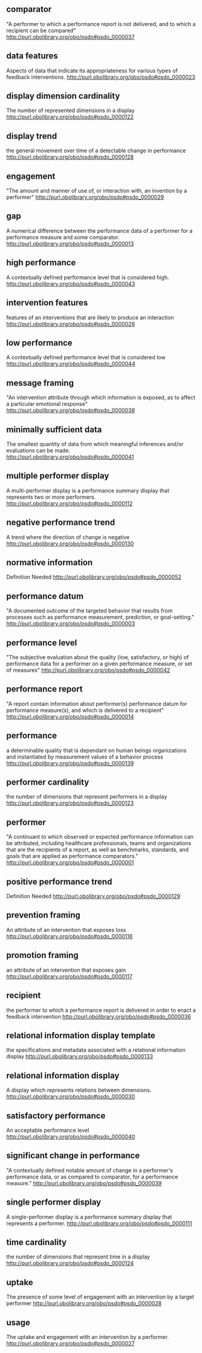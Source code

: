 ## comparator
"A performer to which a performance report is not delivered, and to which a recipient can be compared"
http://purl.obolibrary.org/obo/psdo#psdo_0000037
## data features
Aspects of data that indicate its appropriateness for various types of feedback interventions.
http://purl.obolibrary.org/obo/psdo#psdo_0000023
## display dimension cardinality
The number of represented dimensions in a display
http://purl.obolibrary.org/obo/psdo#psdo_0000122
## display trend
the general movement over time of a detectable change in performance
http://purl.obolibrary.org/obo/psdo#psdo_0000128
## engagement
"The amount and manner of use of, or interaction with, an invention by a performer"
http://purl.obolibrary.org/obo/psdo#psdo_0000029
## gap
A numerical difference between the performance data of a performer for a performance measure and some comparator.
http://purl.obolibrary.org/obo/psdo#psdo_0000013
## high performance
A contextually defined performance level that is considered high.
http://purl.obolibrary.org/obo/psdo#psdo_0000043
## intervention features
features of an interventions that are likely to produce an interaction
http://purl.obolibrary.org/obo/psdo#psdo_0000026
## low performance
A contextually defined performance level that is considered low
http://purl.obolibrary.org/obo/psdo#psdo_0000044
## message framing
"An intervention attribute through which information is exposed, as to affect a particular emotional response"
http://purl.obolibrary.org/obo/psdo#psdo_0000038
## minimally sufficient data
The smallest quantity of data from which meaningful inferences and/or evaluations can be made.
http://purl.obolibrary.org/obo/psdo#psdo_0000041
## multiple performer display
A multi-performer display is a performance summary display that represents two or more performers.
http://purl.obolibrary.org/obo/psdo#psdo_0000112
## negative performance trend
A trend where the direction of change is negative
http://purl.obolibrary.org/obo/psdo#psdo_0000130
## normative information
Definition Needed
http://purl.obolibrary.org/obo/psdo#psdo_0000052
## performance datum
"A documented outcome of the targeted behavior that results from processes such as performance measurement, prediction, or goal-setting."
http://purl.obolibrary.org/obo/psdo#psdo_0000003
## performance level
"The subjective evaluation about the quality (low, satisfactory, or high) of performance data for a performer on a given performance measure, or set of measures"
http://purl.obolibrary.org/obo/psdo#psdo_0000042
## performance report
"A report contain information about performer(s) performance datum for performance measure(s), and which is delivered to a recipient"
http://purl.obolibrary.org/obo/psdo#psdo_0000014
## performance
a determinable quality that is dependant on human beings organizations and instantiated by measurement values of a behavior process
http://purl.obolibrary.org/obo/psdo#psdo_0000139
## performer cardinality
the number of dimensions that represent performers in a display
http://purl.obolibrary.org/obo/psdo#psdo_0000123
## performer
"A continuant to which observed or expected performance information can be attributed, including healthcare professionals, teams and organizations that are the recipients of a report, as well as benchmarks, standards, and goals that are applied as performance comparators."
http://purl.obolibrary.org/obo/psdo#psdo_0000001
## positive performance trend
Definition Needed
http://purl.obolibrary.org/obo/psdo#psdo_0000129
## prevention framing
An attribute of an intervention that exposes loss
http://purl.obolibrary.org/obo/psdo#psdo_0000116
## promotion framing
an attribute of an intervention that exposes gain
http://purl.obolibrary.org/obo/psdo#psdo_0000117
## recipient
the performer to which a performance report is delivered in order to enact a feedback intervention
http://purl.obolibrary.org/obo/psdo#psdo_0000036
## relational information display template
the specifications and metadata associated with a relational information display
http://purl.obolibrary.org/obo/psdo#psdo_0000133
## relational information display
A display which represents relations between dimensions.
http://purl.obolibrary.org/obo/psdo#psdo_0000030
## satisfactory performance
An acceptable performance level
http://purl.obolibrary.org/obo/psdo#psdo_0000040
## significant change in performance
"A contextually defined notable amount of change in a performer's performance data, or as compared to comparator, for a performance measure."
http://purl.obolibrary.org/obo/psdo#psdo_0000039
## single performer display
A single-performer display is a performance summary display that represents a performer.
http://purl.obolibrary.org/obo/psdo#psdo_0000111
## time cardinality
the number of dimensions that represent time in a display
http://purl.obolibrary.org/obo/psdo#psdo_0000124
## uptake
The presence of some level of engagement with an intervention by a target performer
http://purl.obolibrary.org/obo/psdo#psdo_0000028
## usage
The uptake and engagement with an intervention by a performer.
http://purl.obolibrary.org/obo/psdo#psdo_0000027
